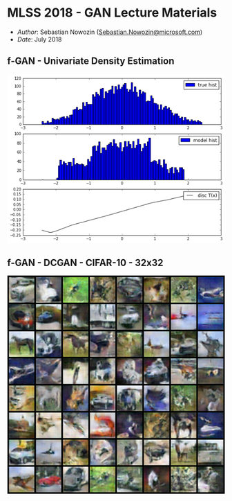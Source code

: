 
# MLSS 2018 - GAN Lecture Materials

* _Author_: Sebastian Nowozin (Sebastian.Nowozin@microsoft.com)
* _Date_: July 2018


## f-GAN - Univariate Density Estimation

![f-GAN univariate density](imgs/f-GAN-univariate.png)

## f-GAN - DCGAN - CIFAR-10 - 32x32

![CIFAR-10 DCGAN f-GAN samples](imgs/f-GAN-DCGAN-CIFAR10-100-epochs.jpg)


